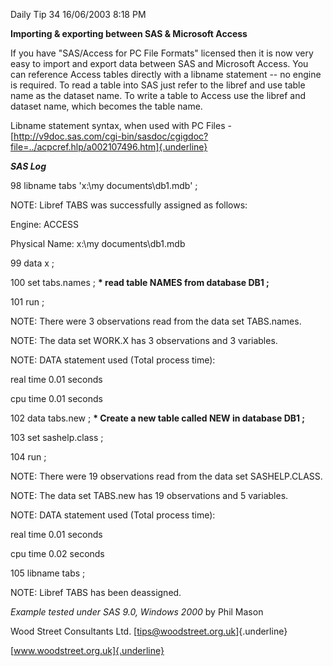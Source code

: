 Daily Tip 34 16/06/2003 8:18 PM

**Importing & exporting between SAS & Microsoft Access**

If you have "SAS/Access for PC File Formats" licensed then it is now
very easy to import and export data between SAS and Microsoft Access.
You can reference Access tables directly with a libname statement -- no
engine is required. To read a table into SAS just refer to the libref
and use table name as the dataset name. To write a table to Access use
the libref and dataset name, which becomes the table name.

Libname statement syntax, when used with PC Files -
[http://v9doc.sas.com/cgi-bin/sasdoc/cgigdoc?file=../acpcref.hlp/a002107496.htm]{.underline}

***SAS Log***

98 libname tabs \'x:\\my documents\\db1.mdb\' ;

NOTE: Libref TABS was successfully assigned as follows:

Engine: ACCESS

Physical Name: x:\\my documents\\db1.mdb

99 data x ;

100 set tabs.names ; **\* read table NAMES from database DB1 ;**

101 run ;

NOTE: There were 3 observations read from the data set TABS.names.

NOTE: The data set WORK.X has 3 observations and 3 variables.

NOTE: DATA statement used (Total process time):

real time 0.01 seconds

cpu time 0.01 seconds

102 data tabs.new ; **\* Create a new table called NEW in database DB1
;**

103 set sashelp.class ;

104 run ;

NOTE: There were 19 observations read from the data set SASHELP.CLASS.

NOTE: The data set TABS.new has 19 observations and 5 variables.

NOTE: DATA statement used (Total process time):

real time 0.01 seconds

cpu time 0.02 seconds

105 libname tabs ;

NOTE: Libref TABS has been deassigned.

*Example tested under SAS 9.0, Windows 2000* by Phil Mason

Wood Street Consultants Ltd. [tips@woodstreet.org.uk]{.underline}

[www.woodstreet.org.uk]{.underline}
